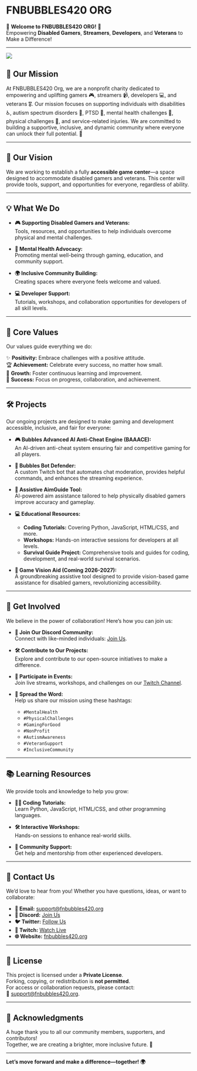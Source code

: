 # **FNBUBBLES420 ORG**

🌟 **Welcome to FNBUBBLES420 ORG!** 🌟  
Empowering **Disabled Gamers**, **Streamers**, **Developers**, and **Veterans** to Make a Difference!

---

[![](https://invidget.switchblade.xyz/zQbJJgwbUv)](https://discord.gg/zQbJJgwbUv)

## 🎯 **Our Mission**

At FNBUBBLES420 Org, we are a nonprofit charity dedicated to empowering and uplifting gamers 🎮, streamers 📹, developers 💻, and veterans 🎖️. Our mission focuses on supporting individuals with disabilities ♿, autism spectrum disorders 🧩, PTSD 🧠, mental health challenges 💚, physical challenges 💪, and service-related injuries. We are committed to building a supportive, inclusive, and dynamic community where everyone can unlock their full potential. 🌟

---

## 🌟 **Our Vision**

We are working to establish a fully **accessible game center**—a space designed to accommodate disabled gamers and veterans. This center will provide tools, support, and opportunities for everyone, regardless of ability.

---

## 💡 **What We Do**

- **🎮 Supporting Disabled Gamers and Veterans:**  
   Tools, resources, and opportunities to help individuals overcome physical and mental challenges.

- **🧠 Mental Health Advocacy:**  
   Promoting mental well-being through gaming, education, and community support.

- **🌍 Inclusive Community Building:**  
   Creating spaces where everyone feels welcome and valued.

- **💻 Developer Support:**  
   Tutorials, workshops, and collaboration opportunities for developers of all skill levels.

---

## 🌟 **Core Values**

Our values guide everything we do:

✨ **Positivity:** Embrace challenges with a positive attitude.  
🏆 **Achievement:** Celebrate every success, no matter how small.  
🌱 **Growth:** Foster continuous learning and improvement.  
🚀 **Success:** Focus on progress, collaboration, and achievement.  

---

## 🛠️ **Projects**

Our ongoing projects are designed to make gaming and development accessible, inclusive, and fair for everyone:

- **🎮 Bubbles Advanced AI Anti-Cheat Engine (BAAACE):**  
   An AI-driven anti-cheat system ensuring fair and competitive gaming for all players.

- **🤖 Bubbles Bot Defender:**  
   A custom Twitch bot that automates chat moderation, provides helpful commands, and enhances the streaming experience.

- **🎯 Assistive AimGuide Tool:**  
   AI-powered aim assistance tailored to help physically disabled gamers improve accuracy and gameplay.

- **💻 Educational Resources:**  
   - **Coding Tutorials:** Covering Python, JavaScript, HTML/CSS, and more.  
   - **Workshops:** Hands-on interactive sessions for developers at all levels.  
   - **Survival Guide Project:** Comprehensive tools and guides for coding, development, and real-world survival scenarios.

- **🌟 Game Vision Aid (Coming 2026-2027):**  
   A groundbreaking assistive tool designed to provide vision-based game assistance for disabled gamers, revolutionizing accessibility.

---

## 🚀 **Get Involved**

We believe in the power of collaboration! Here’s how you can join us:

- **🤝 Join Our Discord Community:**  
   Connect with like-minded individuals: [Join Us](https://discord.fnbubbles420.org/invite).

- **🛠️ Contribute to Our Projects:**  
   Explore and contribute to our open-source initiatives to make a difference.

- **🎉 Participate in Events:**  
   Join live streams, workshops, and challenges on our [Twitch Channel](https://www.twitch.tv/fnbubbles420org).

- **📢 Spread the Word:**  
   Help us share our mission using these hashtags:  
   - `#MentalHealth`  
   - `#PhysicalChallenges`  
   - `#GamingForGood`  
   - `#NonProfit`  
   - `#AutismAwareness`  
   - `#VeteranSupport`  
   - `#InclusiveCommunity`  

---

## 📚 **Learning Resources**

We provide tools and knowledge to help you grow:

- **👨‍💻 Coding Tutorials:**  
   Learn Python, JavaScript, HTML/CSS, and other programming languages.

- **🛠️ Interactive Workshops:**  
   Hands-on sessions to enhance real-world skills.

- **🙌 Community Support:**  
   Get help and mentorship from other experienced developers.

---

## 💬 **Contact Us**

We’d love to hear from you! Whether you have questions, ideas, or want to collaborate:

- **📧 Email:** [support@fnbubbles420.org](mailto:support@fnbubbles420.org)  
- **💬 Discord:** [Join Us](https://discord.fnbubbles420.org/invite)  
- **🐦 Twitter:** [Follow Us](https://twitter.com/fnbubbles420org)  
- **🎥 Twitch:** [Watch Live](https://www.twitch.tv/fnbubbles420org)  
- **🌐 Website:** [fnbubbles420.org](https://fnbubbles420.org)

---

## 📄 **License**

This project is licensed under a **Private License**.  
Forking, copying, or redistribution is **not permitted**.  
For access or collaboration requests, please contact:  
📧 [support@fnbubbles420.org](mailto:support@fnbubbles420.org).

---

## 🙌 **Acknowledgments**

A huge thank you to all our community members, supporters, and contributors!  
Together, we are creating a brighter, more inclusive future. 🚀  

---

**Let’s move forward and make a difference—together! 🌍**  
